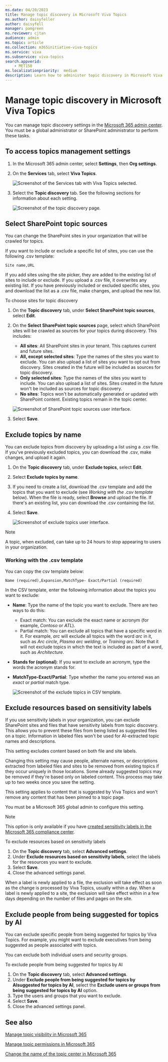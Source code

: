 ```yaml
---
ms.date: 04/20/2023
title: Manage topic discovery in Microsoft Viva Topics
ms.author: daisyfeller
author: daisyfell
manager: pamgreen
ms.reviewer: cjtan
audience: admin
ms.topic: article
ms.collection: m365initiative-viva-topics
ms.service: viva 
ms.subservice: viva-topics 
search.appverid:
    - MET150  
ms.localizationpriority:  medium
description: Learn how to administer topic discovery in Microsoft Viva Topics.
---
```


# Manage topic discovery in Microsoft Viva Topics

You can manage topic discovery settings in the [Microsoft 365 admin center](https://admin.microsoft.com). You must be a global administrator or SharePoint administrator to perform these tasks.

## To access topics management settings

1. In the Microsoft 365 admin center, select **Settings**, then **Org settings**.
2. On the **Services** tab, select **Viva Topics**.

    ![Screenshot of the Services tab with Viva Topics selected.](../media/knowledge-management/org-settings-topics.png)

3. Select the **Topic discovery** tab. See the following sections for information about each setting.

    ![Screenshot of the topic discovery page.](../media/knowledge-network-settings-topic-discovery.png)

## Select SharePoint topic sources

You can change the SharePoint sites in your organization that will be crawled for topics.

If you want to include or exclude a specific list of sites, you can use the following .csv template:

``` csv
Site name,URL
```

If you add sites using the site picker, they are added to the existing list of sites to include or exclude. If you upload a .csv file, it overwrites any existing list. If you have previously included or excluded specific sites, you and download the list as a .csv file, make changes, and upload the new list.

To choose sites for topic discovery

1. On the **Topic discovery** tab, under **Select SharePoint topic sources**, select **Edit**.
2. On the **Select SharePoint topic sources** page, select which SharePoint sites will be crawled as sources for your topics during discovery. This includes:
    - **All sites**: All SharePoint sites in your tenant. This captures current and future sites.
    - **All, except selected sites**: Type the names of the sites you want to exclude.  You can also upload a list of sites you want to opt out from discovery. Sites created in the future will be included as sources for topic discovery. 
    - **Only selected sites**: Type the names of the sites you want to include. You can also upload a list of sites. Sites created in the future won't be included as sources for topic discovery.
    - **No sites**: Topics won't be automatically generated or updated with SharePoint content. Existing topics remain in the topic center.

    ![Screenshot of SharePoint topic sources user interface.](../media/k-manage-select-topic-source.png)
   
3. Select **Save**.

## Exclude topics by name

You can exclude topics from discovery by uploading a list using a .csv file. If you've previously excluded topics, you can download the .csv, make changes, and upload it again.

1. On the **Topic discovery** tab, under **Exclude topics**, select **Edit**.
2. Select **Exclude topics by name**.
3. If you need to create a list, download the .csv template and add the topics that you want to exclude (see *Working with the .csv template* below). When the file is ready, select **Browse** and upload the file. If there's an existing list, you can download the .csv containing the list.
4. Select **Save**.

    ![Screenshot of exclude topics user interface.](../media/km-manage-exclude-topics.png)

> [!NOTE]
> A topic, when excluded, can take up to 24 hours to stop appearing to users in your organization.

### Working with the .csv template

You can copy the csv template below:

``` csv
Name (required),Expansion,MatchType- Exact/Partial (required)
```

In the CSV template, enter the following information about the topics you want to exclude:

- **Name**: Type the name of the topic you want to exclude. There are two ways to do this:
    - Exact match: You can exclude the exact name or acronym (for example, *Contoso* or *ATL*).
    - Partial match: You can exclude all topics that have a specific word in it.  For example, *arc* will exclude all topics with the word *arc* in it, such as *Arc circle*, *Plasma arc welding*, or *Training arc*. Note that it will not exclude topics in which the text is included as part of a word, such as *Architecture*.
- **Stands for (optional)**: If you want to exclude an acronym, type the words the acronym stands for.
- **MatchType-Exact/Partial**: Type whether the name you entered was an *exact* or *partial* match type.

    ![Screenshot of the exclude topics in CSV template.](../media/exclude-topics-csv.png) 

## Exclude resources based on sensitivity labels

If you use sensitivity labels in your organization, you can exclude SharePoint sites and files that have sensitivity labels from topic discovery. This allows you to prevent these files from being listed as suggested files on a topic. Information in labeled files won't be used for AI-extracted topic names and descriptions.

This setting excludes content based on both file and site labels.

Changing this setting may cause people, alternate names, or descriptions extracted from labeled files and sites to be removed from existing topics if they occur uniquely in those locations. Some already suggested topics may be removed if they're based only on labeled content. This process may take up to two weeks once you save the setting.

This setting applies to content that is suggested by Viva Topics and won't remove any content that has been pinned to a topic page.

You must be a Microsoft 365 global admin to configure this setting.

> [!NOTE]
> This option is only available if you have [created sensitivity labels in the Microsoft 365 compliance center](/microsoft-365/compliance/create-sensitivity-labels).

To exclude resources based on sensitivity labels

1. On the **Topic discovery** tab, select **Advanced settings**.
1. Under **Exclude resources based on sensitivity labels**, select the labels for the resources you want to exclude.
1. Select **Save**.
1. Close the advanced settings panel.

When a label is newly applied to a file, the exclusion will take effect as soon as the change is processed by Viva Topics, usually within a day. When a label is newly applied to a site, the exclusion will take effect within in a few days depending on the number of files and pages on the site.

## Exclude people from being suggested for topics by AI

You can exclude specific people from being suggested for topics by Viva Topics. For example, you might want to exclude executives from being suggested as people associated with topics.

You can exclude both individual users and security groups.

To exclude people from being suggested for topics by AI

1. On the **Topic discovery** tab, select **Advanced settings**.
1. Under **Exclude people from being suggested for topics by AIsuggested for topics by AI**, select the **Exclude users or groups from being suggested for topics by AI** option.
1. Type the users and groups that you want to exclude.
1. Select **Save**.
1. Close the advanced settings panel.

## See also

[Manage topic visibility in Microsoft 365](topic-experiences-knowledge-rules.md)

[Manage topic permissions in Microsoft 365](topic-experiences-user-permissions.md)

[Change the name of the topic center in Microsoft 365](topic-experiences-administration.md)

